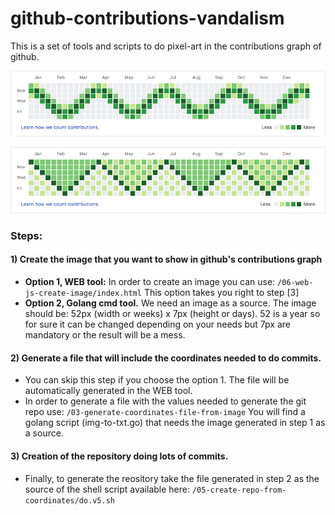 # github-contributions-vandalism

This is a set of tools and scripts to do pixel-art in the contributions graph of github.

![github-contributions-vandalism example-1](./06-web-js-create-image/demo/001.png?raw=true "github-contributions-vandalism example-1")

![github-contributions-vandalism example-2](./06-web-js-create-image/demo/002.png?raw=true "github-contributions-vandalism example-2")

### Steps:

#### 1) Create the image that you want to show in github's contributions graph
- **Option 1, WEB tool:** In order to create an image you can use: `/06-web-js-create-image/index.html` This option takes you right to step [3]
- **Option 2, Golang cmd tool.** We need an image as a source.
The image should be: 52px (width or weeks) x 7px (height or days).
52 is a year so for sure it can be changed depending on your needs but 7px are mandatory or the result will be a mess. 


#### 2) Generate a file that will include the coordinates needed to do commits.
- You can skip this step if you choose the option 1. The file will be automatically generated in the WEB tool.
- In order to generate a file with the values needed to generate the git repo use: `/03-generate-coordinates-file-from-image`
You will find a golang script (img-to-txt.go) that needs the image generated in step 1 as a source.


#### 3) Creation of the repository doing lots of commits.
- Finally, to generate the reository take the file generated in step 2 as the source of the shell script available here: `/05-create-repo-from-coordinates/do.v5.sh`